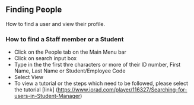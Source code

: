 ## **Finding People**

How to find a user and view their profile. 

### **How to find a Staff member or a Student**
-	Click on the People tab on the Main Menu bar
-	Click on search input box
-	Type in the the first thre characters or more of their ID number, First Name, Last Name or Student/Employee Code
- Select View
- To view a tutorial or the steps which need to be followed, please select the tutorial [link] (https://www.iorad.com/player/116327/Searching-for-users-in-Student-Manager)
